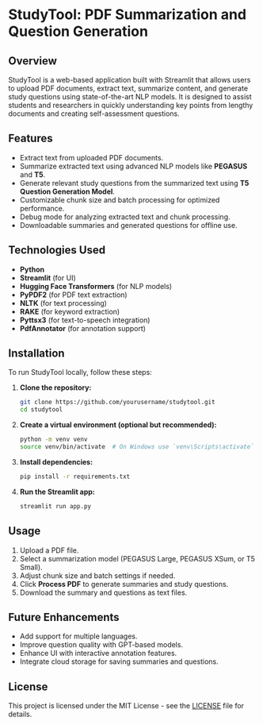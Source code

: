 # StudyTool: PDF Summarization and Question Generation

## Overview
StudyTool is a web-based application built with Streamlit that allows users to upload PDF documents, extract text, summarize content, and generate study questions using state-of-the-art NLP models. It is designed to assist students and researchers in quickly understanding key points from lengthy documents and creating self-assessment questions.

## Features
- Extract text from uploaded PDF documents.
- Summarize extracted text using advanced NLP models like **PEGASUS** and **T5**.
- Generate relevant study questions from the summarized text using **T5 Question Generation Model**.
- Customizable chunk size and batch processing for optimized performance.
- Debug mode for analyzing extracted text and chunk processing.
- Downloadable summaries and generated questions for offline use.

## Technologies Used
- **Python**
- **Streamlit** (for UI)
- **Hugging Face Transformers** (for NLP models)
- **PyPDF2** (for PDF text extraction)
- **NLTK** (for text processing)
- **RAKE** (for keyword extraction)
- **Pyttsx3** (for text-to-speech integration)
- **PdfAnnotator** (for annotation support)

## Installation
To run StudyTool locally, follow these steps:

1. **Clone the repository:**
   ```bash
   git clone https://github.com/yourusername/studytool.git
   cd studytool
   ```

2. **Create a virtual environment (optional but recommended):**
   ```bash
   python -m venv venv
   source venv/bin/activate  # On Windows use `venv\Scripts\activate`
   ```

3. **Install dependencies:**
   ```bash
   pip install -r requirements.txt
   ```

4. **Run the Streamlit app:**
   ```bash
   streamlit run app.py
   ```

## Usage
1. Upload a PDF file.
2. Select a summarization model (PEGASUS Large, PEGASUS XSum, or T5 Small).
3. Adjust chunk size and batch settings if needed.
4. Click **Process PDF** to generate summaries and study questions.
5. Download the summary and questions as text files.


## Future Enhancements
- Add support for multiple languages.
- Improve question quality with GPT-based models.
- Enhance UI with interactive annotation features.
- Integrate cloud storage for saving summaries and questions.

## License
This project is licensed under the MIT License - see the [LICENSE](LICENSE) file for details.



